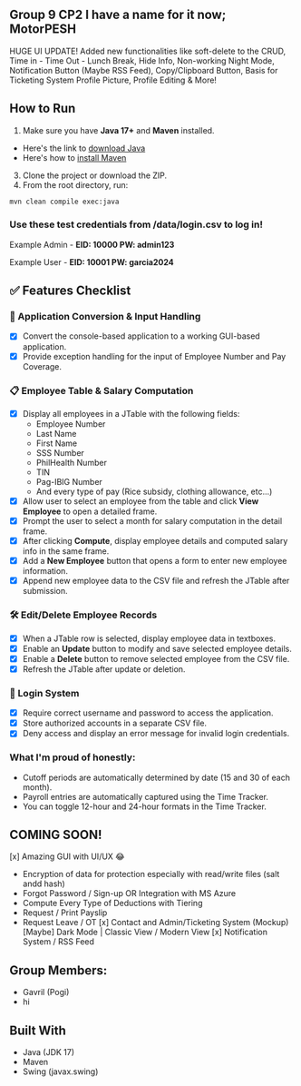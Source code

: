 ## Group 9 CP2 I have a name for it now; **MotorPESH**

HUGE UI UPDATE!
Added new functionalities like soft-delete to the CRUD, Time in - Time Out - Lunch Break, Hide Info,
Non-working Night Mode, Notification Button (Maybe RSS Feed), Copy/Clipboard Button, Basis for Ticketing System
Profile Picture, Profile Editing
& More!


## How to Run

1. Make sure you have **Java 17+** and **Maven** installed.
- Here's the link to [download Java](https://www.oracle.com/ph/java/technologies/downloads/)
- Here's how to [install Maven](https://phoenixnap.com/kb/install-maven-windows)

3. Clone the project or download the ZIP.
4. From the root directory, run:


```bash
mvn clean compile exec:java
```

### **Use these test credentials from /data/login.csv to log in!**

Example Admin - **EID: 10000 PW: admin123**

Example User - **EID: 10001 PW: garcia2024**

## ✅ Features Checklist

### 🔧 Application Conversion & Input Handling
- [x] Convert the console-based application to a working GUI-based application.
- [x] Provide exception handling for the input of Employee Number and Pay Coverage.

### 📋 Employee Table & Salary Computation
- [x] Display all employees in a JTable with the following fields:
  - Employee Number
  - Last Name
  - First Name
  - SSS Number
  - PhilHealth Number
  - TIN
  - Pag-IBIG Number
  - And every type of pay (Rice subsidy, clothing allowance, etc...)
- [x] Allow user to select an employee from the table and click **View Employee** to open a detailed frame.
- [x] Prompt the user to select a month for salary computation in the detail frame.
- [x] After clicking **Compute**, display employee details and computed salary info in the same frame.
- [x] Add a **New Employee** button that opens a form to enter new employee information.
- [x] Append new employee data to the CSV file and refresh the JTable after submission.

### 🛠️ Edit/Delete Employee Records
- [x] When a JTable row is selected, display employee data in textboxes.
- [x] Enable an **Update** button to modify and save selected employee details.
- [x] Enable a **Delete** button to remove selected employee from the CSV file.
- [x] Refresh the JTable after update or deletion.

### 🔐 Login System
- [x] Require correct username and password to access the application.
- [x] Store authorized accounts in a separate CSV file.
- [x] Deny access and display an error message for invalid login credentials.

### What I'm proud of honestly:
- Cutoff periods are automatically determined by date (15 and 30 of each month).
- Payroll entries are automatically captured using the Time Tracker.
- You can toggle 12-hour and 24-hour formats in the Time Tracker.

## COMING SOON!
[x] Amazing GUI with UI/UX 😂
- Encryption of data for protection especially with read/write files (salt andd hash)
- Forgot Password / Sign-up OR Integration with MS Azure
- Compute Every Type of Deductions with Tiering
- Request / Print Payslip
- Request Leave / OT
[x] Contact and Admin/Ticketing System (Mockup)
[Maybe] Dark Mode | Classic View / Modern View
[x] Notification System / RSS Feed

## Group Members:
- Gavril (Pogi)
- hi

## Built With
- Java (JDK 17)
- Maven
- Swing (javax.swing)

